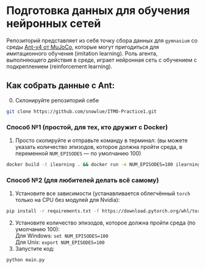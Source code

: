 # Подготовка данных для обучения нейронных сетей
Репозиторий представляет из себя точку сбора данных для `gymnasium` со среды [Ant-v4 от MuJoCo](https://gymnasium.farama.org/environments/mujoco/ant/), которые могут пригодиться для имитационного обучения (imitation learning). Роль агента, выполняющего действия в среде, играет нейронная сеть с обучением с подкреплением (reinforcement learning).
## Как собрать данные с Ant:
0. Склонируйте репозиторий себе
```bash
git clone https://github.com/snowlue/ITMO-Practice1.git
```
### Способ №1 (простой, для тех, кто дружит с Docker)
1. Просто скопируйте и отправьте команду в терминал: (вы можете указать количество эпизодов, которое должна пройти среда, в переменной `NUM_EPISODES` — по умолчанию 100)
```bash
docker build -t ilearning . && docker run -e NUM_EPISODES=100 ilearning && docker cp $(docker ps -a --format "{{.Names}}\t{{.Image}}" | grep "ilearning" | head -n 1 | cut -f1):/app/observations.csv . && docker cp $(docker ps -a --format "{{.Names}}\t{{.Image}}" | grep "ilearning" | head -n 1 | cut -f1):/app/actions.csv .
```

### Способ №2 (для любителей делать всё самому)
1. Установите все зависимости (устанавливается облегчённый `torch` только на CPU без модулей для Nvidia):
```bash
pip install -r requirements.txt -f https://download.pytorch.org/whl/torch_stable.html
```
2. Установите количество эпизодов, которое должна пройти среда (по умолчанию 100):  
   Для Windows: `set NUM_EPISODES=100`  
   Для Unix: `export NUM_EPISODES=100`
2. Запустите код:
```bash
python main.py
```